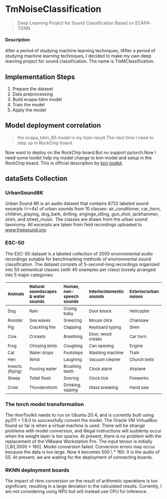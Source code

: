 # TmNoiseClassification

> Deep Learning Project for Sound Classification Based on ECAPA-TDNN

#### Description

After a period of studying machine learning techniques, IAfter a period of studying machine learning techniques, I
decided to make my own deep learning project for sound classification. The name is TieMClassification.

## Implementation Steps

1. Prepare the dataset
2. Data preprocessing
3. Build ecapa-tdnn model
4. Train the model
5. Apply the model

## Model deployment correlation

> the ecapa_tdnn_80.model is my train result.The next time I need to step up in RockChip board.

Now want to deploy on the RockChip board.But no support pytorch.Now I need some toolkit help my model change to knn
model and setup in the RockChip board.
This is official description by [knn toolkit](https://github.com/rockchip-linux/rknn-toolkit2?tab=readme-ov-file).

## dataSets Collection

### UrbanSound8K

Urban Sound 8K is an audio dataset that contains 8732 labeled sound excerpts (<=4s) of urban sounds from 10 classes:
air_conditioner, car_horn, children_playing, dog_bark, drilling, enginge_idling, gun_shot, jackhammer, siren, and
street_music. The classes are drawn from the urban sound taxonomy. All excerpts are taken from field recordings uploaded
to www.freesound.org.

### ESC-50

The ESC-50 dataset is a labeled collection of 2000 environmental audio recordings suitable for benchmarking methods of
environmental sound classification.
The dataset consists of 5-second-long recordings organized into 50 semantical classes (with 40 examples per class)
loosely arranged into 5 major categories:

| <sub>Animals</sub>          | <sub>Natural soundscapes & water sounds </sub> | <sub>Human, non-speech sounds</sub> | <sub>Interior/domestic sounds</sub> | <sub>Exterior/urban noises</sub> |
|:----------------------------|:-----------------------------------------------|:------------------------------------|:------------------------------------|:---------------------------------|
| <sub>Dog</sub>              | <sub>Rain</sub>                                | <sub>Crying baby</sub>              | <sub>Door knock</sub>               | <sub>Helicopter</sub></sub>      |
| <sub>Rooster</sub>          | <sub>Sea waves</sub>                           | <sub>Sneezing</sub>                 | <sub>Mouse click</sub>              | <sub>Chainsaw</sub>              |
| <sub>Pig</sub>              | <sub>Crackling fire</sub>                      | <sub>Clapping</sub>                 | <sub>Keyboard typing</sub>          | <sub>Siren</sub>                 |
| <sub>Cow</sub>              | <sub>Crickets</sub>                            | <sub>Breathing</sub>                | <sub>Door, wood creaks</sub>        | <sub>Car horn</sub>              |
| <sub>Frog</sub>             | <sub>Chirping birds</sub>                      | <sub>Coughing</sub>                 | <sub>Can opening</sub>              | <sub>Engine</sub>                |
| <sub>Cat</sub>              | <sub>Water drops</sub>                         | <sub>Footsteps</sub>                | <sub>Washing machine</sub>          | <sub>Train</sub>                 |
| <sub>Hen</sub>              | <sub>Wind</sub>                                | <sub>Laughing</sub>                 | <sub>Vacuum cleaner</sub>           | <sub>Church bells</sub>          |
| <sub>Insects (flying)</sub> | <sub>Pouring water</sub>                       | <sub>Brushing teeth</sub>           | <sub>Clock alarm</sub>              | <sub>Airplane</sub>              |
| <sub>Sheep</sub>            | <sub>Toilet flush</sub>                        | <sub>Snoring</sub>                  | <sub>Clock tick</sub>               | <sub>Fireworks</sub>             |
| <sub>Crow</sub>             | <sub>Thunderstorm</sub>                        | <sub>Drinking, sipping</sub>        | <sub>Glass breaking</sub>           | <sub>Hand saw</sub>              |

### The torch model transformation

The rknnToolkit needs to run on Ubuntu 20.4, and is currently built using py311 + 1.6.0 to successfully convert the
model. The Oracle VM VirtualBox found so far is when a virtual machine is used. There will be strange problems with
model conversion, and illegal instructions will suddenly occur when the weight layer is too sparse. At present, there is
no problem with the replacement of the VMware Workstation Pro. The input tensor is initially [1,80,3000 * 160]. Model
conversion failed. Conversion errors may occur because the data is too large. Now it becomes 500 \ * 160. It is the
audio of 5S. At present, we are waiting for the deployment of connecting boards.

### RKNN deployment boards

The impact of rknn conversion on the result of arithmetic operations is too significant, resulting in a large deviation
in the calculated results. Currently, I am not considering using NPU but will instead use CPU for inference.